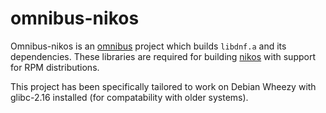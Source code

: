 # omnibus-nikos

Omnibus-nikos is an [omnibus](https://github.com/chef/omnibus) project which builds `libdnf.a` and its dependencies. These libraries are required for building [nikos](https://github.com/DataDog/nikos) with support for RPM distributions.

This project has been specifically tailored to work on Debian Wheezy with glibc-2.16 installed (for compatability with older systems).
